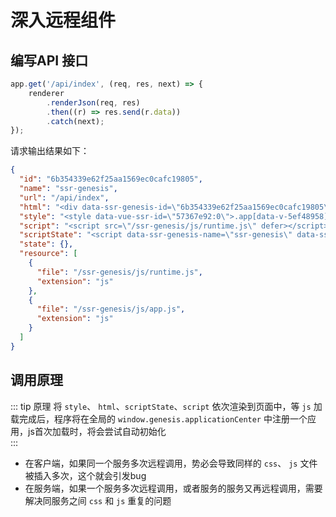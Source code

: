 # 深入远程组件
## 编写API 接口
```typescript
app.get('/api/index', (req, res, next) => {
    renderer
        .renderJson(req, res)
        .then((r) => res.send(r.data))
        .catch(next);
});
```
请求输出结果如下：
```json
{
  "id": "6b354339e62f25aa1569ec0cafc19805",
  "name": "ssr-genesis",
  "url": "/api/index",
  "html": "<div data-ssr-genesis-id=\"6b354339e62f25aa1569ec0cafc19805\" data-server-rendered=\"true\" class=\"app\" data-v-5ef48958><h2 data-v-5ef48958>你好世界！</h2> <p class=\"text\" data-v-5ef48958>\n        未安装\n    </p></div>",
  "style": "<style data-vue-ssr-id=\"57367e92:0\">.app[data-v-5ef48958] {\n  padding: 100px;\n  text-align: center;\n}\n.text[data-v-5ef48958] {\n  color: #999;\n  font-size: 14px;\n  cursor: pointer;\n}\n</style>",
  "script": "<script src=\"/ssr-genesis/js/runtime.js\" defer></script><script src=\"/ssr-genesis/js/app.js\" defer></script>",
  "scriptState": "<script data-ssr-genesis-name=\"ssr-genesis\" data-ssr-genesis-id=\"6b354339e62f25aa1569ec0cafc19805\">window[\"6b354339e62f25aa1569ec0cafc19805\"]={\"url\":\"\\u002F\",\"id\":\"6b354339e62f25aa1569ec0cafc19805\",\"name\":\"ssr-genesis\",\"state\":{}};</script>",
  "state": {},
  "resource": [
    {
      "file": "/ssr-genesis/js/runtime.js",
      "extension": "js"
    },
    {
      "file": "/ssr-genesis/js/app.js",
      "extension": "js"
    }
  ]
}
```
## 调用原理
::: tip 原理
将 `style`、 `html`、`scriptState`、`script` 依次渲染到页面中，等 `js` 加载完成后，程序将在全局的 `window.genesis.applicationCenter` 中注册一个应用，js首次加载时，将会尝试自动初始化   
:::

- 在客户端，如果同一个服务多次远程调用，势必会导致同样的 `css`、 `js` 文件被插入多次，这个就会引发bug
- 在服务端，如果一个服务多次远程调用，或者服务的服务又再远程调用，需要解决同服务之间 `css` 和 `js` 重复的问题